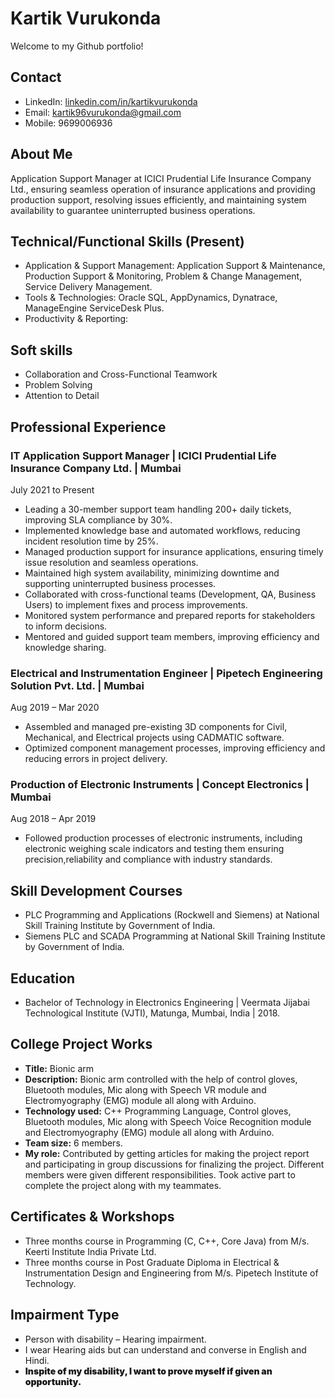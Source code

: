 # Kartik Vurukonda

Welcome to my Github portfolio! 

## Contact
- LinkedIn: [linkedin.com/in/kartikvurukonda](https://www.linkedin.com/in/kartik-vurukonda-353960102)
- Email: kartik96vurukonda@gmail.com
- Mobile: 9699006936

## About Me
Application Support Manager at ICICI Prudential Life Insurance Company Ltd., ensuring seamless operation of insurance applications and providing production support, resolving issues efficiently, and maintaining system availability to guarantee uninterrupted business operations.

## Technical/Functional Skills (Present)
- Application & Support Management:  Application Support & Maintenance, Production Support & Monitoring, Problem & Change Management, Service Delivery             Management.
- Tools & Technologies: Oracle SQL, AppDynamics, Dynatrace, ManageEngine ServiceDesk Plus.
- Productivity & Reporting:

## Soft skills
- Collaboration and Cross-Functional Teamwork
- Problem Solving
- Attention to Detail

## Professional Experience
### IT Application Support Manager | ICICI Prudential Life Insurance Company Ltd. | Mumbai                
July 2021 to Present
- Leading a 30-member support team handling 200+ daily tickets, improving SLA compliance by 30%.
- Implemented knowledge base and automated workflows, reducing incident resolution time by 25%.
- Managed production support for insurance applications, ensuring timely issue resolution and seamless operations.
- Maintained high system availability, minimizing downtime and supporting uninterrupted business processes.
- Collaborated with cross-functional teams (Development, QA, Business Users) to implement fixes and process improvements.
- Monitored system performance and prepared reports for stakeholders to inform decisions.
- Mentored and guided support team members, improving efficiency and knowledge sharing.

### Electrical and Instrumentation Engineer | Pipetech Engineering Solution Pvt. Ltd. | Mumbai        
Aug 2019 – Mar 2020
- Assembled and managed pre-existing 3D components for Civil, Mechanical, and Electrical projects using CADMATIC software.
- Optimized component management processes, improving efficiency and reducing errors in project delivery.

### Production of Electronic Instruments | Concept Electronics | Mumbai 
Aug 2018 – Apr 2019
- Followed production processes of electronic instruments, including electronic weighing scale indicators and testing them ensuring precision,reliability and      compliance with industry standards.

## Skill Development Courses
- PLC Programming and Applications (Rockwell and Siemens) at National Skill Training Institute by Government of India.
- Siemens PLC and SCADA Programming at National Skill Training Institute by Government of India.

## Education
- Bachelor of Technology in Electronics Engineering \| Veermata Jijabai Technological Institute (VJTI), Matunga, Mumbai, India \|   2018.

## College Project Works
- **Title:** Bionic arm
- **Description:** Bionic arm controlled with the help of control gloves, Bluetooth modules, Mic along with Speech VR module and Electromyography (EMG) module     all along with Arduino.
- **Technology used:** C++ Programming Language, Control gloves, Bluetooth modules, Mic along with Speech Voice Recognition module and Electromyography (EMG)      module all along with Arduino.
- **Team size:** 6 members.
- **My role:** Contributed by getting articles for making the project report and participating in group discussions for finalizing the project. Different          members were given different responsibilities. Took active part to complete the project along   with my teammates.

## Certificates & Workshops
- Three months course in Programming (C, C++, Core Java) from M/s. Keerti Institute India Private Ltd.
- Three months course in Post Graduate Diploma in Electrical & Instrumentation Design and Engineering from M/s. Pipetech Institute of Technology.

## Impairment Type
- Person with disability – Hearing impairment.
- I wear Hearing aids but can understand and converse in English and Hindi.
- <span style="font-weight: 900;">Inspite of my disability, I want to prove myself if given an opportunity.</span>
